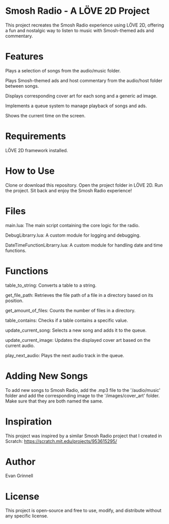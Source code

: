 # Smosh Radio - A LÖVE 2D Project
This project recreates the Smosh Radio experience using LÖVE 2D, offering a fun and nostalgic way to listen to music with Smosh-themed ads and commentary.

# Features
Plays a selection of songs from the audio/music folder.

Plays Smosh-themed ads and host commentary from the audio/host folder between songs.

Displays corresponding cover art for each song and a generic ad image.

Implements a queue system to manage playback of songs and ads.

Shows the current time on the screen.

# Requirements
LÖVE 2D framework installed.

# How to Use
Clone or download this repository.
Open the project folder in LÖVE 2D.
Run the project.
Sit back and enjoy the Smosh Radio experience!
# Files
main.lua: The main script containing the core logic for the radio.

DebugLibrarry.lua: A custom module for logging and debugging.

DateTimeFunctionLibrarry.lua: A custom module for handling date and time functions.

# Functions
table_to_string: Converts a table to a string.

get_file_path: Retrieves the file path of a file in a directory based on its position.

get_amount_of_files: Counts the number of files in a directory.

table_contains: Checks if a table contains a specific value.

update_current_song: Selects a new song and adds it to the queue.

update_current_image: Updates the displayed cover art based on the current audio.

play_next_audio: Plays the next audio track in the queue.

# Adding New Songs
To add new songs to Smosh Radio, add the .mp3 file to the '/audio/music' folder and add the corresponding image to the '/images/cover_art' folder. Make sure that they are both named the same.

# Inspiration
This project was inspired by a similar Smosh Radio project that I created in Scratch: https://scratch.mit.edu/projects/953615295/

# Author
Evan Grinnell

# License
This project is open-source and free to use, modify, and distribute without any specific license.

